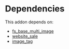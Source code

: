 # Dependencies

This addon depends on:

- [fs_base_multi_image](https://github.com/bringout/oca-storage)
- [website_sale](https://github.com/bringout/oca-ocb-sale/tree/180760d29eed276994d9dc061dc7089d5bfe0014/odoo-bringout-oca-ocb-website_sale)
- [image_tag](https://github.com/bringout/oca-storage)
